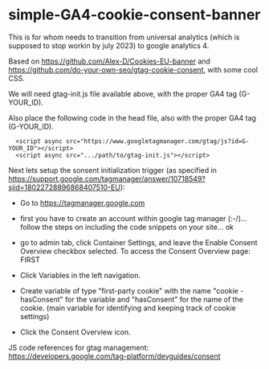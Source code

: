 # simple-GA4-cookie-consent-banner
This is for whom needs to transition from universal analytics (which is supposed to stop workin by july 2023) to google analytics 4.

Based on https://github.com/Alex-D/Cookies-EU-banner and https://github.com/do-your-own-seo/gtag-cookie-consent, with some cool CSS.

We will need gtag-init.js file available above, with the proper GA4 tag (G-YOUR_ID).

Also place the following code in the head file, also with the proper GA4 tag (G-YOUR_ID).
```
  <script async src="https://www.googletagmanager.com/gtag/js?id=G-YOUR_ID"></script>
  <script async src=".../path/to/gtag-init.js"></script>
 ```
 
Next lets setup the sonsent initialization trigger (as specified in https://support.google.com/tagmanager/answer/10718549?sjid=18022728896868407510-EU):
 - Go to https://tagmanager.google.com
 - first you have to create an account within google tag manager (:-/)... follow the steps on including the code snippets on your site... ok
 - go to admin tab, click Container Settings, and leave the Enable Consent Overview checkbox selected.
To access the Consent Overview page:
FIRST
- Click Variables in the left navigation.
- Create variable of type "first-party cookie" with the name "cookie - hasConsent" for the variable and "hasConsent" for the name of the cookie.
(main variable for identifying and keeping track of cookie settings)


- Click the Consent Overview icon.

 
 JS code references for gtag management:
 https://developers.google.com/tag-platform/devguides/consent
 
 
